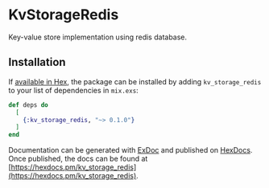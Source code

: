 # KvStorageRedis

Key-value store implementation using redis database.

## Installation

If [available in Hex](https://hex.pm/docs/publish), the package can be installed
by adding `kv_storage_redis` to your list of dependencies in `mix.exs`:

```elixir
def deps do
  [
    {:kv_storage_redis, "~> 0.1.0"}
  ]
end
```

Documentation can be generated with [ExDoc](https://github.com/elixir-lang/ex_doc)
and published on [HexDocs](https://hexdocs.pm). Once published, the docs can
be found at [https://hexdocs.pm/kv_storage_redis](https://hexdocs.pm/kv_storage_redis).

